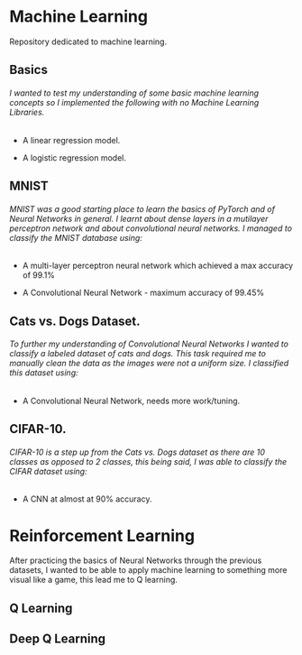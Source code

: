 # Machine Learning
Repository dedicated to machine learning.

## Basics
###### I wanted to test my understanding of some basic machine learning concepts so I implemented the following with no Machine Learning Libraries.
* A linear regression model.

* A logistic regression model.

## MNIST
###### MNIST was a good starting place to learn the basics of PyTorch and of Neural Networks in general. I learnt about dense layers in a mutilayer perceptron network and about convolutional neural networks. I managed to classify the MNIST database using:
* A multi-layer perceptron neural network which achieved a max accuracy of 99.1%

* A Convolutional Neural Network - maximum accuracy of 99.45%

## Cats vs. Dogs Dataset.
###### To further my understanding of Convolutional Neural Networks I wanted to classify a labeled dataset of cats and dogs. This task required me to manually clean the data as the images were not a uniform size. I classified this dataset using:
* A Convolutional Neural Network, needs more work/tuning.

## CIFAR-10.
###### CIFAR-10 is a step up from the Cats vs. Dogs dataset as there are 10 classes as opposed to 2 classes, this being said, I was able to classify the CIFAR dataset using:
* A CNN at almost at 90% accuracy.

# Reinforcement Learning
After practicing the basics of Neural Networks through the previous datasets, I wanted to be able to apply machine learning to something more visual like a game, this lead me to Q learning.

## Q Learning

## Deep Q Learning
